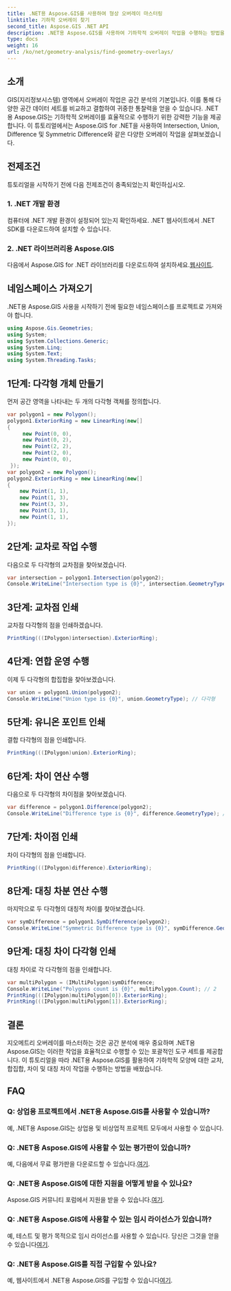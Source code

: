 ```yaml
---
title: .NET용 Aspose.GIS를 사용하여 형상 오버레이 마스터링
linktitle: 기하학 오버레이 찾기
second_title: Aspose.GIS .NET API
description: .NET용 Aspose.GIS를 사용하여 기하학적 오버레이 작업을 수행하는 방법을 알아보세요. 마스터 교차, 합집합, 차이 및 대칭 차이 연산.
type: docs
weight: 16
url: /ko/net/geometry-analysis/find-geometry-overlays/
---
```

## 소개
GIS(지리정보시스템) 영역에서 오버레이 작업은 공간 분석의 기본입니다. 이를 통해 다양한 공간 데이터 세트를 비교하고 결합하여 귀중한 통찰력을 얻을 수 있습니다. .NET용 Aspose.GIS는 기하학적 오버레이를 효율적으로 수행하기 위한 강력한 기능을 제공합니다. 이 튜토리얼에서는 Aspose.GIS for .NET을 사용하여 Intersection, Union, Difference 및 Symmetric Difference와 같은 다양한 오버레이 작업을 살펴보겠습니다.
## 전제조건
튜토리얼을 시작하기 전에 다음 전제조건이 충족되었는지 확인하십시오.
### 1. .NET 개발 환경
컴퓨터에 .NET 개발 환경이 설정되어 있는지 확인하세요. .NET 웹사이트에서 .NET SDK를 다운로드하여 설치할 수 있습니다.
### 2. .NET 라이브러리용 Aspose.GIS
 다음에서 Aspose.GIS for .NET 라이브러리를 다운로드하여 설치하세요.[웹사이트](https://releases.aspose.com/gis/net/).
## 네임스페이스 가져오기
.NET용 Aspose.GIS 사용을 시작하기 전에 필요한 네임스페이스를 프로젝트로 가져와야 합니다.
```csharp
using Aspose.Gis.Geometries;
using System;
using System.Collections.Generic;
using System.Linq;
using System.Text;
using System.Threading.Tasks;
```

## 1단계: 다각형 개체 만들기
먼저 공간 영역을 나타내는 두 개의 다각형 객체를 정의합니다.
```csharp
var polygon1 = new Polygon();
polygon1.ExteriorRing = new LinearRing(new[]
{
	 new Point(0, 0),
	 new Point(0, 2),
	 new Point(2, 2),
	 new Point(2, 0),
	 new Point(0, 0),
 });
var polygon2 = new Polygon();
polygon2.ExteriorRing = new LinearRing(new[]
{
	new Point(1, 1),
	new Point(1, 3),
	new Point(3, 3),
	new Point(3, 1),
	new Point(1, 1),
});
```
## 2단계: 교차로 작업 수행
다음으로 두 다각형의 교차점을 찾아보겠습니다.
```csharp
var intersection = polygon1.Intersection(polygon2);
Console.WriteLine("Intersection type is {0}", intersection.GeometryType); // 다각형
```
## 3단계: 교차점 인쇄
교차점 다각형의 점을 인쇄하겠습니다.
```csharp
PrintRing(((IPolygon)intersection).ExteriorRing);
```
## 4단계: 연합 운영 수행
이제 두 다각형의 합집합을 찾아보겠습니다.
```csharp
var union = polygon1.Union(polygon2);
Console.WriteLine("Union type is {0}", union.GeometryType); // 다각형
```
## 5단계: 유니온 포인트 인쇄
결합 다각형의 점을 인쇄합니다.
```csharp
PrintRing(((IPolygon)union).ExteriorRing);
```
## 6단계: 차이 연산 수행
다음으로 두 다각형의 차이점을 찾아보겠습니다.
```csharp
var difference = polygon1.Difference(polygon2);
Console.WriteLine("Difference type is {0}", difference.GeometryType); // 다각형
```
## 7단계: 차이점 인쇄
차이 다각형의 점을 인쇄합니다.
```csharp
PrintRing(((IPolygon)difference).ExteriorRing);
```
## 8단계: 대칭 차분 연산 수행
마지막으로 두 다각형의 대칭적 차이를 찾아보겠습니다.
```csharp
var symDifference = polygon1.SymDifference(polygon2);
Console.WriteLine("Symmetric Difference type is {0}", symDifference.GeometryType); // 다중 다각형
```
## 9단계: 대칭 차이 다각형 인쇄
대칭 차이로 각 다각형의 점을 인쇄합니다.
```csharp
var multiPolygon = (IMultiPolygon)symDifference;
Console.WriteLine("Polygons count is {0}", multiPolygon.Count); // 2
PrintRing(((IPolygon)multiPolygon[0]).ExteriorRing);
PrintRing(((IPolygon)multiPolygon[1]).ExteriorRing);
```
## 결론
지오메트리 오버레이를 마스터하는 것은 공간 분석에 매우 중요하며 .NET용 Aspose.GIS는 이러한 작업을 효율적으로 수행할 수 있는 포괄적인 도구 세트를 제공합니다. 이 튜토리얼을 따라 .NET용 Aspose.GIS를 활용하여 기하학적 모양에 대한 교차, 합집합, 차이 및 대칭 차이 작업을 수행하는 방법을 배웠습니다.
## FAQ
### Q: 상업용 프로젝트에서 .NET용 Aspose.GIS를 사용할 수 있습니까?
예, .NET용 Aspose.GIS는 상업용 및 비상업적 프로젝트 모두에서 사용할 수 있습니다.
### Q: .NET용 Aspose.GIS에 사용할 수 있는 평가판이 있습니까?
 예, 다음에서 무료 평가판을 다운로드할 수 있습니다.[여기](https://releases.aspose.com/).
### Q: .NET용 Aspose.GIS에 대한 지원을 어떻게 받을 수 있나요?
 Aspose.GIS 커뮤니티 포럼에서 지원을 받을 수 있습니다.[여기](https://forum.aspose.com/c/gis/33).
### Q: .NET용 Aspose.GIS에 사용할 수 있는 임시 라이선스가 있습니까?
 예, 테스트 및 평가 목적으로 임시 라이선스를 사용할 수 있습니다. 당신은 그것을 얻을 수 있습니다[여기](https://purchase.aspose.com/temporary-license/).
### Q: .NET용 Aspose.GIS를 직접 구입할 수 있나요?
 예, 웹사이트에서 .NET용 Aspose.GIS를 구입할 수 있습니다[여기](https://purchase.aspose.com/buy).